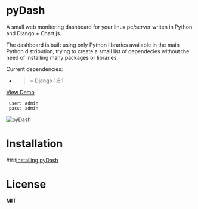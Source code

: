 pyDash
======

A small web monitoring dashboard for your linux pc/server writen in Python and Django + Chart.js.

The dashboard is built using only Python libraries available in the main Python distribution, trying to create a small list of dependecies without the need of installing many packages or libraries.


Current dependencies:

  - >= Django 1.6.1


[View Demo](http://pydash-test.hostechs.com)

     user: admin
     pass: admin


![pyDash](https://www.yaktab.com/en/2btxew)


Installation
============

###[Installing pyDash](https://github.com/k3oni/pydash/wiki/Install-pyDash)



License
=======

**MIT**
